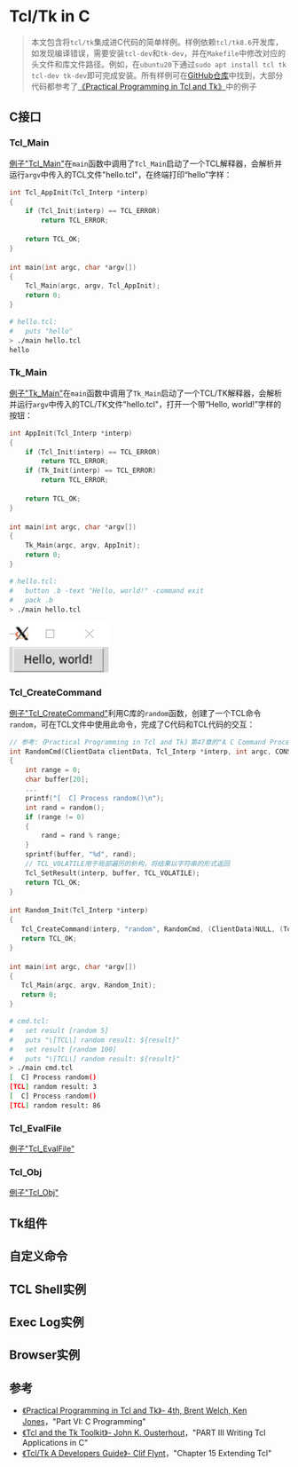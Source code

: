 # Tcl/Tk in C

> 本文包含将`tcl/tk`集成进C代码的简单样例。样例依赖`tcl/tk8.6`开发库，如发现编译错误，需要安装`tcl-dev`和`tk-dev`，并在`Makefile`中修改对应的头文件和库文件路径。例如，在`ubuntu20`下通过`sudo apt install tcl tk tcl-dev tk-dev`即可完成安装。所有样例可在[GitHub仓库](https://github.com/LittleBee1024/learning_book/tree/main/docs/topics/tcl_tk_in_c/code)中找到，大部分代码都参考了[《Practical Programming in Tcl and Tk》](https://1drv.ms/u/s!AkcJSyT7tq80feibH0jz3d0nn7s)中的例子

## C接口

### Tcl_Main
[例子"Tcl_Main"](https://github.com/LittleBee1024/learning_book/tree/main/docs/topics/tcl_tk_in_c/code/api/Tcl_Main)在`main`函数中调用了`Tcl_Main`启动了一个TCL解释器，会解析并运行`argv`中传入的TCL文件"hello.tcl"，在终端打印“hello”字样：

```cpp title="main.c" hl_lines="3 11"
int Tcl_AppInit(Tcl_Interp *interp)
{
    if (Tcl_Init(interp) == TCL_ERROR)
        return TCL_ERROR;

    return TCL_OK;
}

int main(int argc, char *argv[])
{
    Tcl_Main(argc, argv, Tcl_AppInit);
    return 0;
}
```
```bash
# hello.tcl:
#   puts "hello"
> ./main hello.tcl
hello
```

### Tk_Main
[例子"Tk_Main"](https://github.com/LittleBee1024/learning_book/tree/main/docs/topics/tcl_tk_in_c/code/api/Tk_Main)在`main`函数中调用了`Tk_Main`启动了一个TCL/TK解释器，会解析并运行`argv`中传入的TCL/TK文件"hello.tcl"，打开一个带“Hello, world!”字样的按钮：
```cpp title="main.c" hl_lines="3 5 13"
int AppInit(Tcl_Interp *interp)
{
    if (Tcl_Init(interp) == TCL_ERROR)
        return TCL_ERROR;
    if (Tk_Init(interp) == TCL_ERROR)
        return TCL_ERROR;

    return TCL_OK;
}

int main(int argc, char *argv[])
{
    Tk_Main(argc, argv, AppInit);
    return 0;
}
```
```bash
# hello.tcl:
#   button .b -text "Hello, world!" -command exit
#   pack .b
> ./main hello.tcl
```
![tk_hello](./images/tk_hello.png)

### Tcl_CreateCommand
[例子"Tcl_CreateCommand"](https://github.com/LittleBee1024/learning_book/tree/main/docs/topics/tcl_tk_in_c/code/api/Tcl_CreateCommand)利用C库的`random`函数，创建了一个TCL命令`random`，可在TCL文件中使用此命令，完成了C代码和TCL代码的交互：

```cpp title="main.c" hl_lines="15 21"
// 参考:《Practical Programming in Tcl and Tk》第47章的"A C Command Procedure"
int RandomCmd(ClientData clientData, Tcl_Interp *interp, int argc, CONST char *argv[])
{
    int range = 0;
    char buffer[20];
    ...
    printf("[  C] Process random()\n");
    int rand = random();
    if (range != 0)
    {
        rand = rand % range;
    }
    sprintf(buffer, "%d", rand);
    // TCL_VOLATILE用于局部遍历的析构，将结果以字符串的形式返回
    Tcl_SetResult(interp, buffer, TCL_VOLATILE);
    return TCL_OK;
}

int Random_Init(Tcl_Interp *interp)
{
   Tcl_CreateCommand(interp, "random", RandomCmd, (ClientData)NULL, (Tcl_CmdDeleteProc *)NULL);
   return TCL_OK;
}

int main(int argc, char *argv[])
{
   Tcl_Main(argc, argv, Random_Init);
   return 0;
}
```
```bash
# cmd.tcl:
#   set result [random 5]
#   puts "\[TCL\] random result: ${result}"
#   set result [random 100]
#   puts "\[TCL\] random result: ${result}"
> ./main cmd.tcl
[  C] Process random()
[TCL] random result: 3
[  C] Process random()
[TCL] random result: 86
```

### Tcl_EvalFile
[例子"Tcl_EvalFile"](https://github.com/LittleBee1024/learning_book/tree/main/docs/topics/tcl_tk_in_c/code/api/Tcl_EvalFile)

### Tcl_Obj
[例子"Tcl_Obj"](https://github.com/LittleBee1024/learning_book/tree/main/docs/topics/tcl_tk_in_c/code/api/Tcl_Obj)


## Tk组件

## 自定义命令

## TCL Shell实例

## Exec Log实例

## Browser实例

## 参考
* [《Practical Programming in Tcl and Tk》- 4th, Brent Welch, Ken Jones](https://1drv.ms/u/s!AkcJSyT7tq80feibH0jz3d0nn7s)，"Part VI: C Programming"
* [《Tcl and the Tk Toolkit》- John K. Ousterhout](https://1drv.ms/b/s!AkcJSyT7tq80fFnaE5hYkCST6oI)，"PART III Writing Tcl Applications in C"
* [《Tcl/Tk A Developers Guide》- Clif Flynt](https://1drv.ms/b/s!AkcJSyT7tq80e-BG7QjXcXKSlEA)，"Chapter 15 Extending Tcl"

